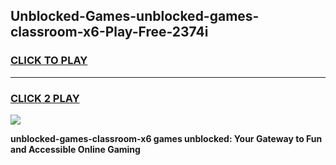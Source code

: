 
## Unblocked-Games-unblocked-games-classroom-x6-Play-Free-2374i
<h3>
<a href="https://premium76.site?title=unblocked-games-classroom-x6&ref=15A">CLICK TO PLAY</a></h3>
<hr>

<h3>
<a href="https://premium76.site?title=unblocked-games-classroom-x6&ref=15A">CLICK 2 PLAY</a>
  
</h3>

<a href="https://premium76.site?title=unblocked-games-classroom-x6&ref=15A"><img src="https://clearcache.store/games.png"></a>


**unblocked-games-classroom-x6 games unblocked: Your Gateway to Fun and Accessible Online Gaming**
